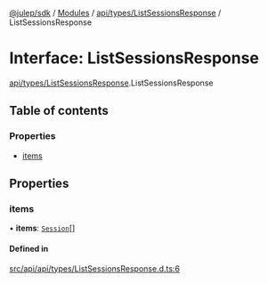 [@julep/sdk](../README.md) / [Modules](../modules.md) / [api/types/ListSessionsResponse](../modules/api_types_ListSessionsResponse.md) / ListSessionsResponse

# Interface: ListSessionsResponse

[api/types/ListSessionsResponse](../modules/api_types_ListSessionsResponse.md).ListSessionsResponse

## Table of contents

### Properties

- [items](api_types_ListSessionsResponse.ListSessionsResponse.md#items)

## Properties

### items

• **items**: [`Session`](api_types_Session.Session.md)[]

#### Defined in

[src/api/api/types/ListSessionsResponse.d.ts:6](https://github.com/julep-ai/samantha-monorepo/blob/9aefd53/sdks/js/src/api/api/types/ListSessionsResponse.d.ts#L6)

